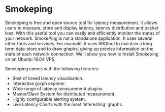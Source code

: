 # Smokeping
Smokeping is free and open source tool for latency measurement. It allows users to measure, store and display latency, latency distribution and packet loss. With this useful tool you can easily and efficiently monitor the status of your network. SmokePing is not a standalone application. It uses several other tools and services. For example, it uses RRDtool to maintain a long term data-store and to draw graphs, giving up precise information on the state of each network connection. We’ll show you how to Install Smokeping on an Ubuntu 16.04 VPS.

Smokeping comes with the following features:

* Best of breed latency visualisation.
* Interactive graph explorer.
* Wide range of latency measurement plugins.
* Master/Slave System for distributed measurement.
* Highly configurable alerting system.
* Live Latency Charts with the most ‘interesting’ graphs.
